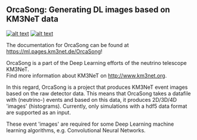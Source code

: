 ## OrcaSong: Generating DL images based on KM3NeT data

[![alt text][image_1]][hyperlink_1] [![alt text][image_2]][hyperlink_2]

  [hyperlink_1]: https://git.km3net.de/OrcaSong/pipelines
  [image_1]: https://git.km3net.de/ml/OrcaSong/badges/master/build.svg

  [hyperlink_2]: https://ml.pages.km3net.de/OrcaSong
  [image_2]: https://examples.pages.km3net.de/km3badges/docs-latest-brightgreen.svg
  

The documentation for OrcaSong can be found at https://ml.pages.km3net.de/OrcaSong!

OrcaSong is a part of the Deep Learning efforts of the neutrino telescope KM3NeT.  
Find more information about KM3NeT on http://www.km3net.org.

In this regard, OrcaSong is a project that produces KM3NeT event images based on the raw detector data.
This means that OrcaSong takes a datafile with (neutrino-) events and based on this data, it produces 2D/3D/4D 'images' (histograms).
Currently, only simulations with a hdf5 data format are supported as an input.

These event 'images' are required for some Deep Learning machine learning algorithms, e.g. Convolutional Neural Networks.
